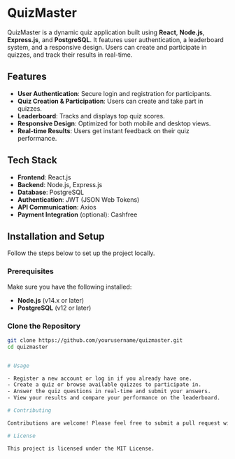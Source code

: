 # QuizMaster

QuizMaster is a dynamic quiz application built using **React**, **Node.js**, **Express.js**, and **PostgreSQL**. It features user authentication, a leaderboard system, and a responsive design. Users can create and participate in quizzes, and track their results in real-time.

## Features

- **User Authentication**: Secure login and registration for participants.
- **Quiz Creation & Participation**: Users can create and take part in quizzes.
- **Leaderboard**: Tracks and displays top quiz scores.
- **Responsive Design**: Optimized for both mobile and desktop views.
- **Real-time Results**: Users get instant feedback on their quiz performance.

## Tech Stack

- **Frontend**: React.js
- **Backend**: Node.js, Express.js
- **Database**: PostgreSQL
- **Authentication**: JWT (JSON Web Tokens)
- **API Communication**: Axios
- **Payment Integration** (optional): Cashfree

## Installation and Setup

Follow the steps below to set up the project locally.

### Prerequisites

Make sure you have the following installed:

- **Node.js** (v14.x or later)
- **PostgreSQL** (v12 or later)

### Clone the Repository

```bash
git clone https://github.com/yourusername/quizmaster.git
cd quizmaster


# Usage

- Register a new account or log in if you already have one.
- Create a quiz or browse available quizzes to participate in.
- Answer the quiz questions in real-time and submit your answers.
- View your results and compare your performance on the leaderboard.

# Contributing

Contributions are welcome! Please feel free to submit a pull request with any updates, bug fixes, or new features.

# License

This project is licensed under the MIT License.